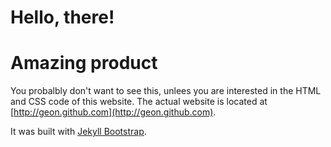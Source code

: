 # Hello, there!
# Amazing product

You probalbly don't want to see this, unlees you are interested in the HTML and CSS code of this website. The actual website is located at [http://geon.github.com](http://geon.github.com).

It was built with [Jekyll Bootstrap](http://jekyllbootstrap.com).
